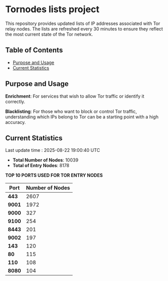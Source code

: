 # Tornodes lists project

This repository provides updated lists of IP addresses associated with Tor relay nodes. The lists are refreshed every 30 minutes to ensure they reflect the most current state of the Tor network.

## Table of Contents

- [Purpose and Usage](#purpose-and-usage)
- [Current Statistics](#current-statistics)


## Purpose and Usage

**Enrichment**: For services that wish to allow Tor traffic or identify it correctly.

**Blacklisting**: For those who want to block or control Tor traffic, understanding which IPs belong to Tor can be a starting point with a high accuracy.

## Current Statistics

Last update time : 2025-08-22 19:00:40 UTC

- **Total Number of Nodes**: 10039
- **Total of Entry Nodes**: 8178

**TOP 10 PORTS USED FOR TOR ENTRY NODES**

| **Port** | **Number of Nodes** |
|------|-----------------|
| **443**   | 2607  |
| **9001**   | 1972  |
| **9000**   | 327  |
| **9100**   | 254  |
| **8443**   | 201  |
| **9002**   | 197  |
| **143**   | 120  |
| **80**   | 115  |
| **110**   | 108  |
| **8080**   | 104  |

